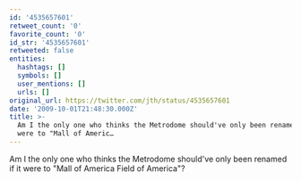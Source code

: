 ```yaml
---
id: '4535657601'
retweet_count: '0'
favorite_count: '0'
id_str: '4535657601'
retweeted: false
entities:
  hashtags: []
  symbols: []
  user_mentions: []
  urls: []
original_url: https://twitter.com/jth/status/4535657601
date: '2009-10-01T21:48:30.000Z'
title: >-
  Am I the only one who thinks the Metrodome should've only been renamed if it
  were to "Mall of Americ…
---
```


Am I the only one who thinks the Metrodome should've only been renamed if it were to "Mall of America Field of America"?